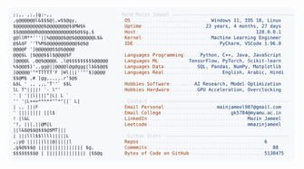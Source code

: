 <picture>
  <source srcset="https://raw.githubusercontent.com/mmazinjameel/mmazinjameel/main/dark_mode.svg?v=1743468922" media="(prefers-color-scheme: dark)">
  <img src="https://raw.githubusercontent.com/mmazinjameel/mmazinjameel/main/light_mode.svg?v=1743468922">
</picture>
